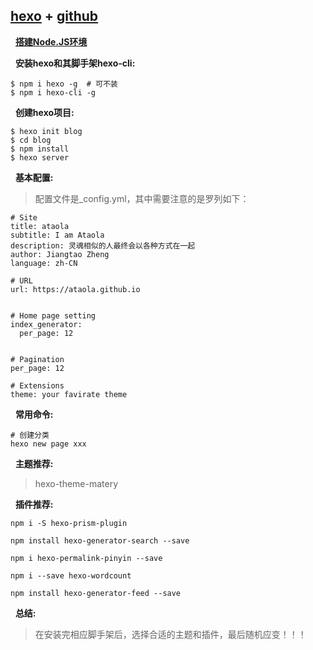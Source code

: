 ## [hexo](https://hexo.io/zh-cn/) + [github](https://github.com/hexojs/hexo)

&nbsp;&nbsp;**[搭建Node.JS环境](../nodeJS/README.md)**

&nbsp;&nbsp;**安装hexo和其脚手架hexo-cli:**

```
$ npm i hexo -g  # 可不装
$ npm i hexo-cli -g
```

&nbsp;&nbsp;**创建hexo项目:**

```
$ hexo init blog
$ cd blog
$ npm install
$ hexo server
```

&nbsp;&nbsp;**基本配置:**

>配置文件是_config.yml，其中需要注意的是罗列如下：

```
# Site
title: ataola 
subtitle: I am Ataola
description: 灵魂相似的人最终会以各种方式在一起
author: Jiangtao Zheng
language: zh-CN

# URL
url: https://ataola.github.io


# Home page setting
index_generator:
  per_page: 12
  

# Pagination
per_page: 12

# Extensions
theme: your favirate theme

```


&nbsp;&nbsp;**常用命令:**

```
# 创建分类
hexo new page xxx
```

&nbsp;&nbsp;**主题推荐:**

>hexo-theme-matery

&nbsp;&nbsp;**插件推荐:**

```
npm i -S hexo-prism-plugin

npm install hexo-generator-search --save

npm i hexo-permalink-pinyin --save

npm i --save hexo-wordcount

npm install hexo-generator-feed --save

```

&nbsp;&nbsp;**总结:**
>在安装完相应脚手架后，选择合适的主题和插件，最后随机应变！！！